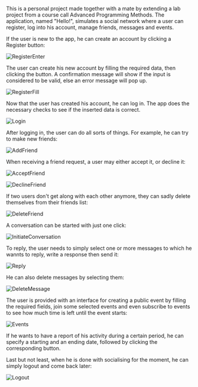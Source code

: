 This is a personal project made together with a mate by extending a lab project from a course call Advanced Programming Methods.
The application, named "Hello!", simulates a social network where a user can register, log into his account, manage friends, messages and events.

If the user is new to the app, he can create an account by clicking a Register button:

![RegisterEnter](https://user-images.githubusercontent.com/83927837/161361512-17f6f5a4-bd2e-436d-a078-83afc3525b11.gif)

The user can create his new account by filling the required data, then clicking the button. A confirmation message will show if the input is considered to be valid, else an error message will pop up.

![RegisterFill](https://user-images.githubusercontent.com/83927837/161361516-3103ec62-a12c-4193-b3e4-21d8ae59c9b4.gif)

Now that the user has created his account, he can log in. The app does the necessary checks to see if the inserted data is correct.

![Login](https://user-images.githubusercontent.com/83927837/161361808-b0c9e593-3d9e-476e-9dec-26564539f940.gif)

After logging in, the user can do all sorts of things. For example, he can try to make new friends:

![AddFriend](https://user-images.githubusercontent.com/83927837/161362162-b437bceb-f73d-4e44-a3c3-4b0a00750133.gif)

When receiving a friend request, a user may either accept it, or decline it:

![AcceptFriend](https://user-images.githubusercontent.com/83927837/161362296-342f7f85-b41c-446e-86cd-1fd344684780.gif)

![DeclineFriend](https://user-images.githubusercontent.com/83927837/161362556-a7d9e717-6bea-4432-87b1-6447fd97d381.gif)

If two users don't get along with each other anymore, they can sadly delete themselves from their friends list:

![DeleteFriend](https://user-images.githubusercontent.com/83927837/161362603-b8b1a6f5-1478-41ad-8fbb-5013f16c7288.gif)

A conversation can be started with just one click:

![InitiateConversation](https://user-images.githubusercontent.com/83927837/161386881-af564a8c-c643-48c9-a4ca-5c907327eb1c.gif)

To reply, the user needs to simply select one or more messages to which he wannts to reply, write a response then send it:

![Reply](https://user-images.githubusercontent.com/83927837/161389333-a8c1bb01-8c1a-4b78-91b9-3e7864fa2525.gif)

He can also delete messages by selecting them:

![DeleteMessage](https://user-images.githubusercontent.com/83927837/161389865-44a90762-b5b6-4661-82cd-0f13d23c74e0.gif)

The user is provided with an interface for creating a public event by filling the required fields, join some selected events and even subscribe to events to see how much time is left until the event starts:

![Events](https://user-images.githubusercontent.com/83927837/161390093-1b5d7758-0c9e-4c4c-aaf0-f7bb6c423037.gif)

If he wants to have a report of his activity during a certain period, he can specify a starting and an ending date, followed by clicking the corresponding button.

Last but not least, when he is done with socialising for the moment, he can simply logout and come back later:

![Logout](https://user-images.githubusercontent.com/83927837/161390090-8d33213a-e246-4c63-845c-b22605db2e94.gif)


